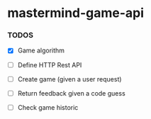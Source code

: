 # mastermind-game-api



### TODOS
- [x] Game algorithm
- [ ] Define HTTP Rest API
- [ ] Create game (given a user request)
- [ ] Return feedback given a code guess
- [ ] Check game historic

